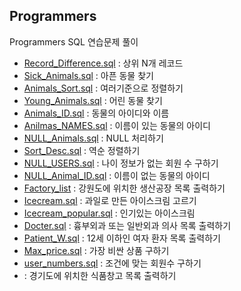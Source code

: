 ## Programmers

Programmers SQL 연습문제 풀이

- [Record_Difference.sql](./P_SQL/Record_Difference.sql) : 상위 N개 레코드
- [Sick_Animals.sql](./P_SQL/Sick_Animals.sql) : 아픈 동물 찾기
- [Animals_Sort.sql](./P_SQL/Animals_Sort.sql) : 여러기준으로 정렬하기
- [Young_Animals.sql](./P_SQL/Young_Animals.sql) : 어린 동물 찾기
- [Animals_ID.sql](./P_SQL/Animals_ID.sql) : 동물의 아이디와 이름
- [Anilmas_NAMES.sql](./P_SQL/Animals_NAMES.sql) : 이름이 있는 동물의 아이디
- [NULL_Animals.sql](./P_SQL/NULL_Animals.sql) : NULL 처리하기
- [Sort_Desc.sql](./P_SQL/Sort_Desc.sql) : 역순 정렬하기
- [NULL_USERS.sql](./P_SQL/NULL_USERS.sql) : 나이 정보가 없는 회원 수 구하기
- [NULL_Animal_ID.sql](./P_SQL/NULL_Animal_ID.sql) : 이름이 없는 동물의 아이디
- [Factory_list](./P_SQL/Factory_list.sql) : 강원도에 위치한 생산공장 목록 출력하기
- [Icecream.sql](./P_SQL/Icecream.sql) : 과일로 만든 아이스크림 고르기
- [Icecream_popular.sql](./P_SQL/Icecream_popular.sql) : 인기있는 아이스크림
- [Docter.sql](./P_SQL/Docter.sql) : 흉부외과 또는 일반외과 의사 목록 출력하기
- [Patient_W.sql](/P_SQL/Patient_W.sql) : 12세 이하인 여자 환자 목록 출력하기
- [Max_price.sql](./P_SQL/Max_price.sql) : 가장 비싼 상품 구하기
- [user_numbers.sql](./P_SQL/user_numbers.sql) : 조건에 맞는 회원수 구하기
- [](./P_SQL/Factory_G.sql) : 경기도에 위치한 식품창고 목록 출력하기

